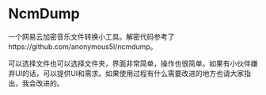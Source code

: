 # NcmDump

一个网易云加密音乐文件转换小工具。解密代码参考了https://github.com/anonymous5l/ncmdump。

可以选择文件也可以选择文件夹，界面非常简单，操作也很简单。如果有小伙伴嫌弃UI的话，可以提供UI和需求。如果使用过程有什么需要改进的地方也请大家指出，我会改进的。

